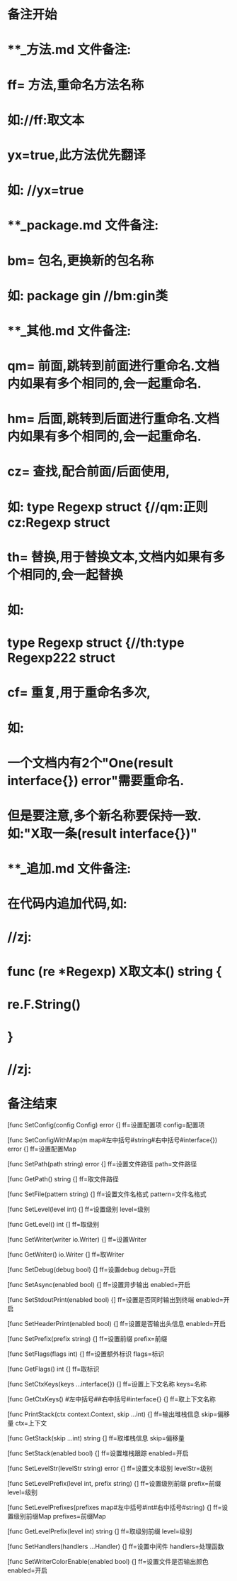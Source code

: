 # 备注开始
# **_方法.md 文件备注:
# ff= 方法,重命名方法名称
# 如://ff:取文本
#
# yx=true,此方法优先翻译
# 如: //yx=true


# **_package.md 文件备注:
# bm= 包名,更换新的包名称 
# 如: package gin //bm:gin类


# **_其他.md 文件备注:
# qm= 前面,跳转到前面进行重命名.文档内如果有多个相同的,会一起重命名.
# hm= 后面,跳转到后面进行重命名.文档内如果有多个相同的,会一起重命名.
# cz= 查找,配合前面/后面使用,
# 如: type Regexp struct {//qm:正则 cz:Regexp struct
#
# th= 替换,用于替换文本,文档内如果有多个相同的,会一起替换
# 如:
# type Regexp struct {//th:type Regexp222 struct
#
# cf= 重复,用于重命名多次,
# 如: 
# 一个文档内有2个"One(result interface{}) error"需要重命名.
# 但是要注意,多个新名称要保持一致. 如:"X取一条(result interface{})"


# **_追加.md 文件备注:
# 在代码内追加代码,如:
# //zj:
# func (re *Regexp) X取文本() string { 
#    re.F.String()
# }
# //zj:
# 备注结束

[func SetConfig(config Config) error {]
ff=设置配置项
config=配置项

[func SetConfigWithMap(m map#左中括号#string#右中括号#interface{}) error {]
ff=设置配置Map

[func SetPath(path string) error {]
ff=设置文件路径
path=文件路径

[func GetPath() string {]
ff=取文件路径

[func SetFile(pattern string) {]
ff=设置文件名格式
pattern=文件名格式

[func SetLevel(level int) {]
ff=设置级别
level=级别

[func GetLevel() int {]
ff=取级别

[func SetWriter(writer io.Writer) {]
ff=设置Writer

[func GetWriter() io.Writer {]
ff=取Writer

[func SetDebug(debug bool) {]
ff=设置debug
debug=开启

[func SetAsync(enabled bool) {]
ff=设置异步输出
enabled=开启

[func SetStdoutPrint(enabled bool) {]
ff=设置是否同时输出到终端
enabled=开启

[func SetHeaderPrint(enabled bool) {]
ff=设置是否输出头信息
enabled=开启

[func SetPrefix(prefix string) {]
ff=设置前缀
prefix=前缀

[func SetFlags(flags int) {]
ff=设置额外标识
flags=标识

[func GetFlags() int {]
ff=取标识

[func SetCtxKeys(keys ...interface{}) {]
ff=设置上下文名称
keys=名称

[func GetCtxKeys() #左中括号##右中括号#interface{} {]
ff=取上下文名称

[func PrintStack(ctx context.Context, skip ...int) {]
ff=输出堆栈信息
skip=偏移量
ctx=上下文

[func GetStack(skip ...int) string {]
ff=取堆栈信息
skip=偏移量

[func SetStack(enabled bool) {]
ff=设置堆栈跟踪
enabled=开启

[func SetLevelStr(levelStr string) error {]
ff=设置文本级别
levelStr=级别

[func SetLevelPrefix(level int, prefix string) {]
ff=设置级别前缀
prefix=前缀
level=级别

[func SetLevelPrefixes(prefixes map#左中括号#int#右中括号#string) {]
ff=设置级别前缀Map
prefixes=前缀Map

[func GetLevelPrefix(level int) string {]
ff=取级别前缀
level=级别

[func SetHandlers(handlers ...Handler) {]
ff=设置中间件
handlers=处理函数

[func SetWriterColorEnable(enabled bool) {]
ff=设置文件是否输出颜色
enabled=开启
